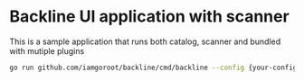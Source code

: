 # Backline UI application with scanner

This is a sample application that runs both catalog, scanner and bundled with mutiple plugins

```bash
go run github.com/iamgoroot/backline/cmd/backline --config {your-config-location}/config.yaml
```